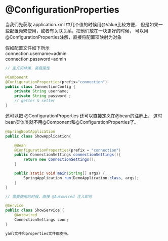 # @ConfigurationProperties

当我们先获取 application.xml 中几个值的时候用@Value比较方便，
但是如果一些配置频繁使用，或者有关联关系，把他们放在一块更好的时候，
可以用@ConfigurationProperties注解，直接将配置项映射为对象

假如配置文件如下所示  
connection.username=admin  
connection.password=admin  

```java
// 定义实体类，装载属性

@Component
@ConfigurationProperties(prefix="connection")
public class ConnectionConfig {
    private String username;
    private String password ;
    // getter & setter
}
```

还可以把 @ConfigurationProperties 还可以直接定义在@bean的注解上，
这时 bean实体类就不用@Component和@ConfigurationProperties了。

```java
@SpringBootApplication
public class ShowApplication{

    @Bean
    @ConfigurationProperties(prefix = "connection")
    public ConnectionSettings connectionSettings(){
        return new ConnectionSettings();
    }

    public static void main(String[] args) {
        SpringApplication.run(DemoApplication.class, args);
    }
}
```
```java
// 需要使用的时候，直接 @Autowired 注入即可

@Service
public class ShowService {
    @Autowired 
    ConnectionSettings conn;
}
```
```md
yaml文件和properties文件都支持。
```